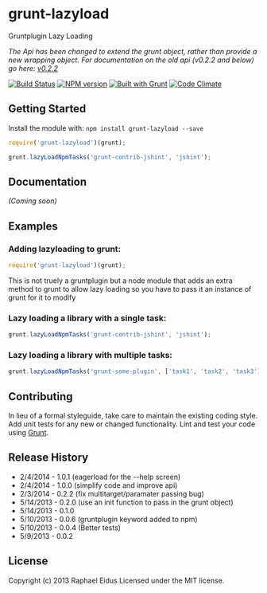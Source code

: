 # grunt-lazyload

Gruntplugin Lazy Loading

_The Api has been changed to extend the grunt object, rather than provide a new wrapping object. For documentation on the old api (v0.2.2 and below) go here: [v0.2.2](https://github.com/raphaeleidus/grunt-lazyload/tree/v0.2.2)_

[![Build Status](https://travis-ci.org/raphaeleidus/grunt-lazyload.png)](https://travis-ci.org/raphaeleidus/grunt-lazyload)
[![NPM version](https://badge.fury.io/js/grunt-lazyload.png)](http://badge.fury.io/js/grunt-lazyload)
[![Built with Grunt](https://cdn.gruntjs.com/builtwith.png)](http://gruntjs.com/)
[![Code Climate](https://codeclimate.com/github/raphaeleidus/grunt-lazyload.png)](https://codeclimate.com/github/raphaeleidus/grunt-lazyload)

## Getting Started
Install the module with: `npm install grunt-lazyload --save`

```javascript
require('grunt-lazyload')(grunt);

grunt.lazyLoadNpmTasks('grunt-contrib-jshint', 'jshint');
```

## Documentation
_(Coming soon)_

## Examples
### Adding lazyloading to grunt:
```javascript
require('grunt-lazyload')(grunt);
```
This is not truely a gruntplugin but a node module that adds an extra method to grunt to allow lazy loading so you have to pass it an instance of grunt for it to modify

### Lazy loading a library with a single task:
```javascript
grunt.lazyLoadNpmTasks('grunt-contrib-jshint', 'jshint');
```

### Lazy loading a library with multiple tasks:
```javascript
grunt.lazyLoadNpmTasks('grunt-some-plugin', ['task1', 'task2', 'task3']);
```

## Contributing
In lieu of a formal styleguide, take care to maintain the existing coding style. Add unit tests for any new or changed functionality. Lint and test your code using [Grunt](http://gruntjs.com/).

## Release History
* 2/4/2014   - 1.0.1 (eagerload for the --help screen)
* 2/4/2014   - 1.0.0 (simplify code and improve api)
* 2/3/2014   - 0.2.2 (fix multitarget/paramater passing bug)
* 5/14/2013  - 0.2.0 (use an init function to pass in the grunt object)
* 5/14/2013  - 0.1.0
* 5/10/2013  - 0.0.6 (gruntplugin keyword added to npm)
* 5/10/2013  - 0.0.4 (Better tests)
* 5/9/2013   - 0.0.2

## License
Copyright (c) 2013 Raphael Eidus
Licensed under the MIT license.
